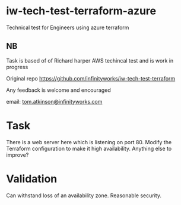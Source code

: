 # iw-tech-test-terraform-azure
Technical test for Engineers using azure terraform

## NB
Task is based of of Richard harper AWS techincal test and is work in progress 

Original repo https://github.com/infinityworks/iw-tech-test-terraform

Any feedback is welcome and encouraged

email: tom.atkinson@infinityworks.com

# Task
There is a web server here which is listening on port 80. Modify the Terraform configuration to make it high availability. Anything else to improve?



# Validation

Can withstand loss of an availability zone.
Reasonable security.
